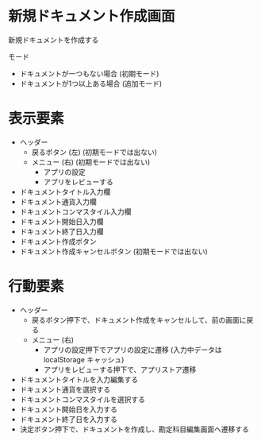 # 新規ドキュメント作成画面

新規ドキュメントを作成する

モード
- ドキュメントが一つもない場合 (初期モード)
- ドキュメントが1つ以上ある場合 (追加モード)

# 表示要素

- ヘッダー
  - 戻るボタン (左) (初期モードでは出ない)
  - メニュー (右) (初期モードでは出ない)
    - アプリの設定
    - アプリをレビューする
- ドキュメントタイトル入力欄
- ドキュメント通貨入力欄
- ドキュメントコンマスタイル入力欄
- ドキュメント開始日入力欄
- ドキュメント終了日入力欄
- ドキュメント作成ボタン
- ドキュメント作成キャンセルボタン (初期モードでは出ない)

# 行動要素

- ヘッダー
  - 戻るボタン押下で、ドキュメント作成をキャンセルして、前の画面に戻る
  - メニュー (右)
    - アプリの設定押下でアプリの設定に遷移 (入力中データは localStorage キャッシュ)
    - アプリをレビューする押下で、アプリストア遷移
- ドキュメントタイトルを入力編集する
- ドキュメント通貨を選択する
- ドキュメントコンマスタイルを選択する
- ドキュメント開始日を入力する
- ドキュメント終了日を入力する
- 決定ボタン押下で、ドキュメントを作成し、勘定科目編集画面へ遷移する
